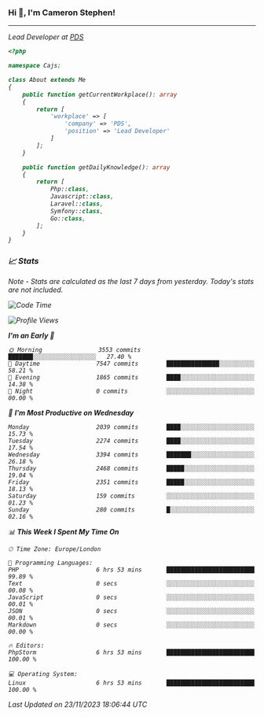 ### Hi 👋, I'm Cameron Stephen!
<hr>
<p><em>Lead Developer at <a href="https://prindatasolutions.co.uk">PDS</a></p>


```php
<?php

namespace Cajs;

class About extends Me
{
    public function getCurrentWorkplace(): array
    {
        return [
            'workplace' => [
                'company' => 'PDS',
                'position' => 'Lead Developer'
            ]
        ];
    }

    public function getDailyKnowledge(): array
    {
        return [
            Php::class,
            Javascript::class,
            Laravel::class,
            Symfony::class,
            Go::class,
        ];
    }
}
```

### 📈 Stats
<p><em>Note - Stats are calculated as the last 7 days from yesterday. Today's stats are not included.</em></p>


<!--START_SECTION:waka-->
![Code Time](http://img.shields.io/badge/Code%20Time-3%2C617%20hrs%2046%20mins-blue)

![Profile Views](http://img.shields.io/badge/Profile%20Views-0-blue)

**I'm an Early 🐤** 

```text
🌞 Morning                3553 commits        ███████░░░░░░░░░░░░░░░░░░   27.40 % 
🌆 Daytime                7547 commits        ███████████████░░░░░░░░░░   58.21 % 
🌃 Evening                1865 commits        ████░░░░░░░░░░░░░░░░░░░░░   14.38 % 
🌙 Night                  0 commits           ░░░░░░░░░░░░░░░░░░░░░░░░░   00.00 % 
```
📅 **I'm Most Productive on Wednesday** 

```text
Monday                   2039 commits        ████░░░░░░░░░░░░░░░░░░░░░   15.73 % 
Tuesday                  2274 commits        ████░░░░░░░░░░░░░░░░░░░░░   17.54 % 
Wednesday                3394 commits        ███████░░░░░░░░░░░░░░░░░░   26.18 % 
Thursday                 2468 commits        █████░░░░░░░░░░░░░░░░░░░░   19.04 % 
Friday                   2351 commits        █████░░░░░░░░░░░░░░░░░░░░   18.13 % 
Saturday                 159 commits         ░░░░░░░░░░░░░░░░░░░░░░░░░   01.23 % 
Sunday                   280 commits         █░░░░░░░░░░░░░░░░░░░░░░░░   02.16 % 
```


📊 **This Week I Spent My Time On** 

```text
🕑︎ Time Zone: Europe/London

💬 Programming Languages: 
PHP                      6 hrs 53 mins       █████████████████████████   99.89 % 
Text                     0 secs              ░░░░░░░░░░░░░░░░░░░░░░░░░   00.08 % 
JavaScript               0 secs              ░░░░░░░░░░░░░░░░░░░░░░░░░   00.01 % 
JSON                     0 secs              ░░░░░░░░░░░░░░░░░░░░░░░░░   00.01 % 
Markdown                 0 secs              ░░░░░░░░░░░░░░░░░░░░░░░░░   00.00 % 

🔥 Editors: 
PhpStorm                 6 hrs 53 mins       █████████████████████████   100.00 % 

💻 Operating System: 
Linux                    6 hrs 53 mins       █████████████████████████   100.00 % 
```


 Last Updated on 23/11/2023 18:06:44 UTC
<!--END_SECTION:waka-->
